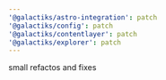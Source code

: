 ```yaml
---
'@galactiks/astro-integration': patch
'@galactiks/config': patch
'@galactiks/contentlayer': patch
'@galactiks/explorer': patch
---
```


small refactos and fixes
